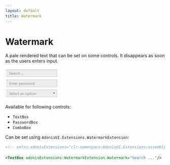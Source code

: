 ```yaml
---
layout: default
title: Watermark
---
```


# Watermark

A pale rendered text that can be set on some controls. It disappears as soon as the users enters input.

![Watermark examples](../img/adonis-demo-watermark-light.png)

Available for following controls:
- `TextBox`
- `PasswordBox`
- `ComboBox`

Can be set using `AdonisUI.Extensions.WatermarkExtension`:

```xml
<!-- xmlns:adonisExtensions="clr-namespace:AdonisUI.Extensions;assembly=AdonisUI" -->

<TextBox adonisExtensions:WatermarkExtension.Watermark="Search ..."/>
```
